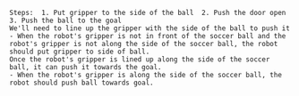 
    Steps:  1. Put gripper to the side of the ball  2. Push the door open  3. Push the ball to the goal
    We'll need to line up the gripper with the side of the ball to push it
    - When the robot's gripper is not in front of the soccer ball and the robot's gripper is not along the side of the soccer ball, the robot should put gripper to side of ball.
    Once the robot's gripper is lined up along the side of the soccer ball, it can push it towards the goal.
    - When the robot's gripper is along the side of the soccer ball, the robot should push ball towards goal.